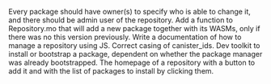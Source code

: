 Every package should have owner(s) to specify who is able to change it, and there should be admin user of the repository.
Add a function to Repository.mo that will add a new package together with its WASMs, only if there was no this version previously. Write a documentation of how to manage a repository using JS.
Correct casing of canister_ids.
Dev toolkit to install or bootstrap a package, dependent on whether the package manager was already bootstrapped. The homepage of a repository with a button to add it and with the list of packages to install by clicking them.
